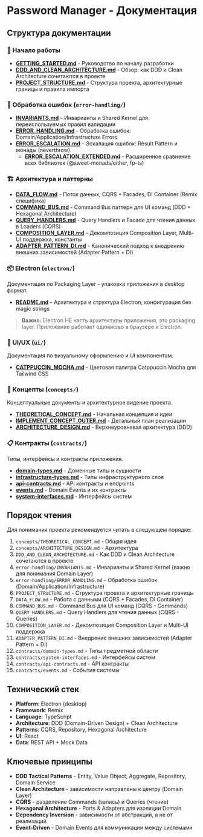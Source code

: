 # Password Manager - Документация

## Структура документации

### 🚀 Начало работы
- **[GETTING_STARTED.md](./GETTING_STARTED.md)** - Руководство по началу разработки
- **[DDD_AND_CLEAN_ARCHITECTURE.md](./DDD_AND_CLEAN_ARCHITECTURE.md)** - Обзор: как DDD и Clean Architecture сочетаются в проекте
- **[PROJECT_STRUCTURE.md](./PROJECT_STRUCTURE.md)** - Структура проекта, архитектурные границы и правила импорта

### 🚨 Обработка ошибок (`error-handling/`)
- **[INVARIANTS.md](./error-handling/INVARIANTS.md)** - Инварианты и Shared Kernel для переиспользуемых правил валидации
- **[ERROR_HANDLING.md](./error-handling/ERROR_HANDLING.md)** - Обработка ошибок: Domain/Application/Infrastructure Errors
- **[ERROR_ESCALATION.md](./error-handling/ERROR_ESCALATION.md)** - Эскалация ошибок: Result Pattern и монады (neverthrow)
  - **[ERROR_ESCALATION_EXTENDED.md](./error-handling/ERROR_ESCALATION_EXTENDED.md)** - Расширенное сравнение всех библиотек (@sweet-monads/either, fp-ts)

### 🏗️ Архитектура и паттерны
- **[DATA_FLOW.md](./DATA_FLOW.md)** - Поток данных, CQRS + Facades, DI Container (Remix специфика)
- **[COMMAND_BUS.md](./COMMAND_BUS.md)** - Command Bus паттерн для UI команд (DDD + Hexagonal Architecture)
- **[QUERY_HANDLERS.md](./QUERY_HANDLERS.md)** - Query Handlers и Facade для чтения данных в Loaders (CQRS)
- **[COMPOSITION_LAYER.md](./COMPOSITION_LAYER.md)** - Декомпозиция Composition Layer, Multi-UI поддержка, константы
- **[ADAPTER_PATTERN_DI.md](./ADAPTER_PATTERN_DI.md)** - Канонический подход к внедрению внешних зависимостей (Adapter Pattern + DI)

### 📦 Electron (`electron/`)
Документация по Packaging Layer - упаковка приложения в desktop формат.

- **[README.md](./electron/README.md)** - Архитектура и структура Electron, конфигурация без magic strings

> **Важно:** Electron НЕ часть архитектуры приложения, это packaging layer. Приложение работает одинаково в браузере и Electron.

### 🎨 UI/UX (`ui/`)
Документация по визуальному оформлению и UI компонентам.

- **[CATPPUCCIN_MOCHA.md](./ui/CATPPUCCIN_MOCHA.md)** - Цветовая палитра Catppuccin Mocha для Tailwind CSS

### 📘 Концепты (`concepts/`)
Концептуальные документы и архитектурное видение проекта.

- **[THEORETICAL_CONCEPT.md](./concepts/THEORETICAL_CONCEPT.md)** - Начальная концепция и идеи
- **[IMPLEMENT_CONCEPT_OUTER.md](./concepts/IMPLEMENT_CONCEPT_OUTER.md)** - Детальный план реализации
- **[ARCHITECTURE_DESIGN.md](./concepts/ARCHITECTURE_DESIGN.md)** - Верхнеуровневая архитектура (DDD)

### 📋 Контракты (`contracts/`)
Типы, интерфейсы и контракты приложения.

- **[domain-types.md](./contracts/domain-types.md)** - Доменные типы и сущности
- **[infrastructure-types.md](./contracts/infrastructure-types.md)** - Типы инфраструктурного слоя
- **[api-contracts.md](./contracts/api-contracts.md)** - API контракты и endpoints
- **[events.md](./contracts/events.md)** - Domain Events и их контракты
- **[system-interfaces.md](./contracts/system-interfaces.md)** - Интерфейсы систем

## Порядок чтения

Для понимания проекта рекомендуется читать в следующем порядке:

1. `concepts/THEORETICAL_CONCEPT.md` - Общая идея
2. `concepts/ARCHITECTURE_DESIGN.md` - Архитектура
3. `DDD_AND_CLEAN_ARCHITECTURE.md` - Как DDD и Clean Architecture сочетаются в проекте
4. `error-handling/INVARIANTS.md` - Инварианты и Shared Kernel (важно для понимания Domain Layer)
5. `error-handling/ERROR_HANDLING.md` - Обработка ошибок (Domain/Application/Infrastructure)
6. `PROJECT_STRUCTURE.md` - Структура проекта и архитектурные границы
7. `DATA_FLOW.md` - Работа с данными (CQRS + Facades, DI Container)
8. `COMMAND_BUS.md` - Command Bus для UI команд (CQRS - Commands)
9. `QUERY_HANDLERS.md` - Query Handlers для чтения данных (CQRS - Queries)
10. `COMPOSITION_LAYER.md` - Декомпозиция Composition Layer и Multi-UI поддержка
11. `ADAPTER_PATTERN_DI.md` - Внедрение внешних зависимостей (Adapter Pattern + DI)
12. `contracts/domain-types.md` - Типы предметной области
13. `contracts/system-interfaces.md` - Интерфейсы систем
14. `contracts/api-contracts.md` - API контракты
15. `contracts/events.md` - События системы

## Технический стек

- **Platform**: Electron (desktop)
- **Framework**: Remix
- **Language**: TypeScript
- **Architecture**: DDD (Domain-Driven Design) + Clean Architecture
- **Patterns**: CQRS, Repository, Hexagonal Architecture
- **UI**: React
- **Data**: REST API + Mock Data

## Ключевые принципы

- **DDD Tactical Patterns** - Entity, Value Object, Aggregate, Repository, Domain Service
- **Clean Architecture** - зависимости направлены к центру (Domain Layer)
- **CQRS** - разделение Commands (запись) и Queries (чтение)
- **Hexagonal Architecture** - Ports & Adapters для изоляции Domain
- **Dependency Inversion** - зависимости от абстракций, а не от реализаций
- **Event-Driven** - Domain Events для коммуникации между системами
